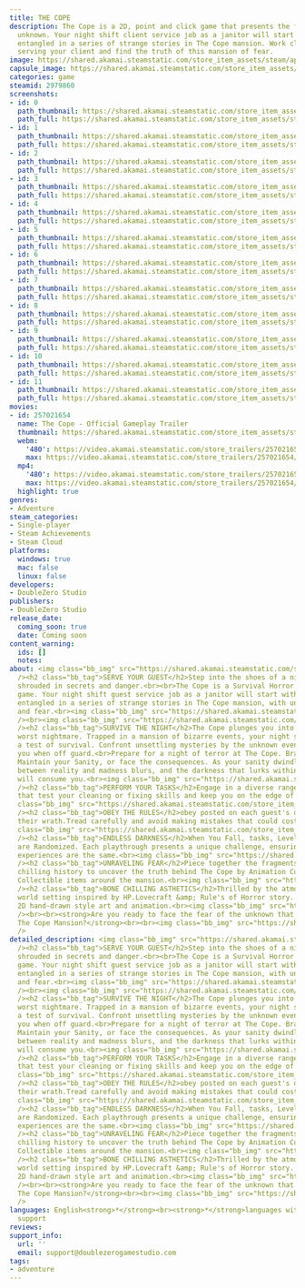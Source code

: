 ```yaml
---
title: THE COPE
description: The Cope is a 2D, point and click game that presents the fear of the
  unknown. Your night shift client service job as a janitor will start with you getting
  entangled in a series of strange stories in The Cope mansion. Work cleaning and
  serving your client and find the truth of this mansion of fear.
image: https://shared.akamai.steamstatic.com/store_item_assets/steam/apps/2979860/header.jpg?t=1733071988
capsule_image: https://shared.akamai.steamstatic.com/store_item_assets/steam/apps/2979860/capsule_231x87.jpg?t=1733071988
categories: game
steamid: 2979860
screenshots:
- id: 0
  path_thumbnail: https://shared.akamai.steamstatic.com/store_item_assets/steam/apps/2979860/ss_79ccf645cc4326f77e483251704880d90b6ca277.600x338.jpg?t=1733071988
  path_full: https://shared.akamai.steamstatic.com/store_item_assets/steam/apps/2979860/ss_79ccf645cc4326f77e483251704880d90b6ca277.1920x1080.jpg?t=1733071988
- id: 1
  path_thumbnail: https://shared.akamai.steamstatic.com/store_item_assets/steam/apps/2979860/ss_3c26e3f399451605b287643e5255b56ab364105d.600x338.jpg?t=1733071988
  path_full: https://shared.akamai.steamstatic.com/store_item_assets/steam/apps/2979860/ss_3c26e3f399451605b287643e5255b56ab364105d.1920x1080.jpg?t=1733071988
- id: 2
  path_thumbnail: https://shared.akamai.steamstatic.com/store_item_assets/steam/apps/2979860/ss_9435ebe442d86d46e5c7f78f438a9f9043013aad.600x338.jpg?t=1733071988
  path_full: https://shared.akamai.steamstatic.com/store_item_assets/steam/apps/2979860/ss_9435ebe442d86d46e5c7f78f438a9f9043013aad.1920x1080.jpg?t=1733071988
- id: 3
  path_thumbnail: https://shared.akamai.steamstatic.com/store_item_assets/steam/apps/2979860/ss_16f191106f56d1c34abeb10542218396bbb4da08.600x338.jpg?t=1733071988
  path_full: https://shared.akamai.steamstatic.com/store_item_assets/steam/apps/2979860/ss_16f191106f56d1c34abeb10542218396bbb4da08.1920x1080.jpg?t=1733071988
- id: 4
  path_thumbnail: https://shared.akamai.steamstatic.com/store_item_assets/steam/apps/2979860/ss_da8ce498182090eb00d83187bc5add6456a70aaf.600x338.jpg?t=1733071988
  path_full: https://shared.akamai.steamstatic.com/store_item_assets/steam/apps/2979860/ss_da8ce498182090eb00d83187bc5add6456a70aaf.1920x1080.jpg?t=1733071988
- id: 5
  path_thumbnail: https://shared.akamai.steamstatic.com/store_item_assets/steam/apps/2979860/ss_88bb32c3632ce77f17048e3f3b66bc333a1d3b29.600x338.jpg?t=1733071988
  path_full: https://shared.akamai.steamstatic.com/store_item_assets/steam/apps/2979860/ss_88bb32c3632ce77f17048e3f3b66bc333a1d3b29.1920x1080.jpg?t=1733071988
- id: 6
  path_thumbnail: https://shared.akamai.steamstatic.com/store_item_assets/steam/apps/2979860/ss_77b3f97390491cad571dcbcb0e77b6a152fe8e42.600x338.jpg?t=1733071988
  path_full: https://shared.akamai.steamstatic.com/store_item_assets/steam/apps/2979860/ss_77b3f97390491cad571dcbcb0e77b6a152fe8e42.1920x1080.jpg?t=1733071988
- id: 7
  path_thumbnail: https://shared.akamai.steamstatic.com/store_item_assets/steam/apps/2979860/ss_bd6dbeea114539664a1fec2ddf277c51b4d6f867.600x338.jpg?t=1733071988
  path_full: https://shared.akamai.steamstatic.com/store_item_assets/steam/apps/2979860/ss_bd6dbeea114539664a1fec2ddf277c51b4d6f867.1920x1080.jpg?t=1733071988
- id: 8
  path_thumbnail: https://shared.akamai.steamstatic.com/store_item_assets/steam/apps/2979860/ss_0247ce7374621575a28593b77667040c2dc42477.600x338.jpg?t=1733071988
  path_full: https://shared.akamai.steamstatic.com/store_item_assets/steam/apps/2979860/ss_0247ce7374621575a28593b77667040c2dc42477.1920x1080.jpg?t=1733071988
- id: 9
  path_thumbnail: https://shared.akamai.steamstatic.com/store_item_assets/steam/apps/2979860/ss_155fe753537ffc39d03dc1140007b1f8888e692d.600x338.jpg?t=1733071988
  path_full: https://shared.akamai.steamstatic.com/store_item_assets/steam/apps/2979860/ss_155fe753537ffc39d03dc1140007b1f8888e692d.1920x1080.jpg?t=1733071988
- id: 10
  path_thumbnail: https://shared.akamai.steamstatic.com/store_item_assets/steam/apps/2979860/ss_dcdade086a9394ca2715dfdcbe7b6502b96171a0.600x338.jpg?t=1733071988
  path_full: https://shared.akamai.steamstatic.com/store_item_assets/steam/apps/2979860/ss_dcdade086a9394ca2715dfdcbe7b6502b96171a0.1920x1080.jpg?t=1733071988
- id: 11
  path_thumbnail: https://shared.akamai.steamstatic.com/store_item_assets/steam/apps/2979860/ss_6757dc027389d138be50f1436595b5529029d327.600x338.jpg?t=1733071988
  path_full: https://shared.akamai.steamstatic.com/store_item_assets/steam/apps/2979860/ss_6757dc027389d138be50f1436595b5529029d327.1920x1080.jpg?t=1733071988
movies:
- id: 257021654
  name: The Cope - Official Gameplay Trailer
  thumbnail: https://shared.akamai.steamstatic.com/store_item_assets/steam/apps/257021654/2ec069a744500c1d4865eddbc931a745d3deb1e0/movie_600x337.jpg?t=1733071981
  webm:
    '480': https://video.akamai.steamstatic.com/store_trailers/257021654/movie480_vp9.webm?t=1733071981
    max: https://video.akamai.steamstatic.com/store_trailers/257021654/movie_max_vp9.webm?t=1733071981
  mp4:
    '480': https://video.akamai.steamstatic.com/store_trailers/257021654/movie480.mp4?t=1733071981
    max: https://video.akamai.steamstatic.com/store_trailers/257021654/movie_max.mp4?t=1733071981
  highlight: true
genres:
- Adventure
steam_categories:
- Single-player
- Steam Achievements
- Steam Cloud
platforms:
  windows: true
  mac: false
  linux: false
developers:
- DoubleZero Studio
publishers:
- DoubleZero Studio
release_date:
  coming_soon: true
  date: Coming soon
content_warning:
  ids: []
  notes:
about: <img class="bb_img" src="https://shared.akamai.steamstatic.com/store_item_assets/steam/apps/2979860/extras/Description_02.png?t=1733071988"
  /><h2 class="bb_tag">SERVE YOUR GUEST</h2>Step into the shoes of a night janitor,
  shrouded in secrets and danger.<br><br>The Cope is a Survival Horror Point and Click
  game. Your night shift guest service job as a janitor will start with you getting
  entangled in a series of strange stories in The Cope mansion, with unknown rules
  and fear.<br><img class="bb_img" src="https://shared.akamai.steamstatic.com/store_item_assets/steam/apps/2979860/extras/GIF-Overall-Cleaning-And-Entity-Show-up.gif?t=1733071988"
  /><br><img class="bb_img" src="https://shared.akamai.steamstatic.com/store_item_assets/steam/apps/2979860/extras/Section_Split.png?t=1733071988"
  /><h2 class="bb_tag">SURVIVE THE NIGHT</h2>The Cope plunges you into a janitor's
  worst nightmare. Trapped in a mansion of bizarre events, your night shift becomes
  a test of survival. Confront unsettling mysteries by the unknown events approaching
  you when off guard.<br>Prepare for a night of terror at The Cope. Brace yourself,
  Maintain your Sanity, or face the consequences. As your sanity dwindles, the line
  between reality and madness blurs, and the darkness that lurks within the mansion
  will consume you.<br><img class="bb_img" src="https://shared.akamai.steamstatic.com/store_item_assets/steam/apps/2979860/extras/GIF-Sanity-system-and-things-get-crazier.gif?t=1733071988"
  /><h2 class="bb_tag">PERFORM YOUR TASKS</h2>Engage in a diverse range of mini-games
  that test your cleaning or fixing skills and keep you on the edge of your seat.<br><img
  class="bb_img" src="https://shared.akamai.steamstatic.com/store_item_assets/steam/apps/2979860/extras/GIF_Overall_Mini-Game_Task_Playing.gif?t=1733071988"
  /><h2 class="bb_tag">OBEY THE RULES</h2>obey posted on each guest's door to avoid
  their wrath.Tread carefully and avoid making mistakes that could cost you your life.<br><img
  class="bb_img" src="https://shared.akamai.steamstatic.com/store_item_assets/steam/apps/2979860/extras/GIF_Task_Note_Re-Open_,_Random_Rule’s_Spawn.gif?t=1733071988"
  /><h2 class="bb_tag">ENDLESS DARKNESS</h2>When You Fall, tasks, Levels, and Rules
  are Randomized. Each playthrough presents a unique challenge, ensuring that no two
  experiences are the same.<br><img class="bb_img" src="https://shared.akamai.steamstatic.com/store_item_assets/steam/apps/2979860/extras/GIF-Events-Obstacle-and-Solving.gif?t=1733071988"
  /><h2 class="bb_tag">UNRAVELING FEAR</h2>Piece together the fragments of the mansion's
  chilling history to uncover the truth behind The Cope by Animation Cutscene and
  Collectible items around the mansion.<br><img class="bb_img" src="https://shared.akamai.steamstatic.com/store_item_assets/steam/apps/2979860/extras/GIF_Collectible_Item_Pick-up___Collection_Menu.gif?t=1733071988"
  /><h2 class="bb_tag">BONE CHILLING ASTHETICS</h2>Thrilled by the atmosphere of the
  world setting inspired by HP.Lovecraft &amp; Rule's of Horror story. Enhanced with
  2D hand-drawn style art and animation.<br><img class="bb_img" src="https://shared.akamai.steamstatic.com/store_item_assets/steam/apps/2979860/extras/GIF_Animation_Cutscene___Mansion_Pop_Dialogue.gif?t=1733071988"
  /><br><br><strong>Are you ready to face the fear of the unknown that awaits within
  The Cope Mansion?</strong><br><br><img class="bb_img" src="https://shared.akamai.steamstatic.com/store_item_assets/steam/apps/2979860/extras/Sweeper.png?t=1733071988"
  />
detailed_description: <img class="bb_img" src="https://shared.akamai.steamstatic.com/store_item_assets/steam/apps/2979860/extras/Description_02.png?t=1733071988"
  /><h2 class="bb_tag">SERVE YOUR GUEST</h2>Step into the shoes of a night janitor,
  shrouded in secrets and danger.<br><br>The Cope is a Survival Horror Point and Click
  game. Your night shift guest service job as a janitor will start with you getting
  entangled in a series of strange stories in The Cope mansion, with unknown rules
  and fear.<br><img class="bb_img" src="https://shared.akamai.steamstatic.com/store_item_assets/steam/apps/2979860/extras/GIF-Overall-Cleaning-And-Entity-Show-up.gif?t=1733071988"
  /><br><img class="bb_img" src="https://shared.akamai.steamstatic.com/store_item_assets/steam/apps/2979860/extras/Section_Split.png?t=1733071988"
  /><h2 class="bb_tag">SURVIVE THE NIGHT</h2>The Cope plunges you into a janitor's
  worst nightmare. Trapped in a mansion of bizarre events, your night shift becomes
  a test of survival. Confront unsettling mysteries by the unknown events approaching
  you when off guard.<br>Prepare for a night of terror at The Cope. Brace yourself,
  Maintain your Sanity, or face the consequences. As your sanity dwindles, the line
  between reality and madness blurs, and the darkness that lurks within the mansion
  will consume you.<br><img class="bb_img" src="https://shared.akamai.steamstatic.com/store_item_assets/steam/apps/2979860/extras/GIF-Sanity-system-and-things-get-crazier.gif?t=1733071988"
  /><h2 class="bb_tag">PERFORM YOUR TASKS</h2>Engage in a diverse range of mini-games
  that test your cleaning or fixing skills and keep you on the edge of your seat.<br><img
  class="bb_img" src="https://shared.akamai.steamstatic.com/store_item_assets/steam/apps/2979860/extras/GIF_Overall_Mini-Game_Task_Playing.gif?t=1733071988"
  /><h2 class="bb_tag">OBEY THE RULES</h2>obey posted on each guest's door to avoid
  their wrath.Tread carefully and avoid making mistakes that could cost you your life.<br><img
  class="bb_img" src="https://shared.akamai.steamstatic.com/store_item_assets/steam/apps/2979860/extras/GIF_Task_Note_Re-Open_,_Random_Rule’s_Spawn.gif?t=1733071988"
  /><h2 class="bb_tag">ENDLESS DARKNESS</h2>When You Fall, tasks, Levels, and Rules
  are Randomized. Each playthrough presents a unique challenge, ensuring that no two
  experiences are the same.<br><img class="bb_img" src="https://shared.akamai.steamstatic.com/store_item_assets/steam/apps/2979860/extras/GIF-Events-Obstacle-and-Solving.gif?t=1733071988"
  /><h2 class="bb_tag">UNRAVELING FEAR</h2>Piece together the fragments of the mansion's
  chilling history to uncover the truth behind The Cope by Animation Cutscene and
  Collectible items around the mansion.<br><img class="bb_img" src="https://shared.akamai.steamstatic.com/store_item_assets/steam/apps/2979860/extras/GIF_Collectible_Item_Pick-up___Collection_Menu.gif?t=1733071988"
  /><h2 class="bb_tag">BONE CHILLING ASTHETICS</h2>Thrilled by the atmosphere of the
  world setting inspired by HP.Lovecraft &amp; Rule's of Horror story. Enhanced with
  2D hand-drawn style art and animation.<br><img class="bb_img" src="https://shared.akamai.steamstatic.com/store_item_assets/steam/apps/2979860/extras/GIF_Animation_Cutscene___Mansion_Pop_Dialogue.gif?t=1733071988"
  /><br><br><strong>Are you ready to face the fear of the unknown that awaits within
  The Cope Mansion?</strong><br><br><img class="bb_img" src="https://shared.akamai.steamstatic.com/store_item_assets/steam/apps/2979860/extras/Sweeper.png?t=1733071988"
  />
languages: English<strong>*</strong><br><strong>*</strong>languages with full audio
  support
reviews:
support_info:
  url: ''
  email: support@doublezerogamestudio.com
tags:
- adventure
---
```

